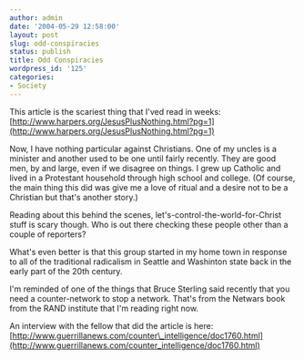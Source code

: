 ```yaml
---
author: admin
date: '2004-05-29 12:58:00'
layout: post
slug: odd-conspiracies
status: publish
title: Odd Conspiracies
wordpress_id: '125'
categories:
- Society
---
```


This article is the scariest thing that I'ved read in weeks:
[http://www.harpers.org/JesusPlusNothing.html?pg=1](http://www.harpers.org/JesusPlusNothing.html?pg=1)

Now, I have nothing particular against Christians. One of my uncles is a
minister and another used to be one until fairly recently. They are good
men, by and large, even if we disagree on things. I grew up Catholic and
lived in a Protestant household through high school and college. (Of
course, the main thing this did was give me a love of ritual and a
desire not to be a Christian but that's another story.)

Reading about this behind the scenes, let's-control-the-world-for-Christ
stuff is scary though. Who is out there checking these people other than
a couple of reporters?

What's even better is that this group started in my home town in
response to all of the traditional radicalism in Seattle and Washinton
state back in the early part of the 20th century.

I'm reminded of one of the things that Bruce Sterling said recently that
you need a counter-network to stop a network. That's from the Netwars
book from the RAND institute that I'm reading right now.

An interview with the fellow that did the article is here:
[http://www.guerrillanews.com/counter\_intelligence/doc1760.html](http://www.guerrillanews.com/counter_intelligence/doc1760.html)
